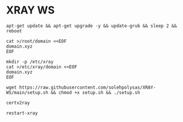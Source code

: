 # XRAY WS
```
apt-get update && apt-get upgrade -y && update-grub && sleep 2 && reboot
```

```
cat >/root/domain <<EOF
domain.xyz
EOF
```

```
mkdir -p /etc/xray
cat >/etc/xray/domain <<EOF
domain.xyz
EOF
```

```
wget https://raw.githubusercontent.com/solehpolysas/XRAY-WS/main/setup.sh && chmod +x setup.sh && ./setup.sh
```

```
certv2ray
```

```
restart-xray
```

